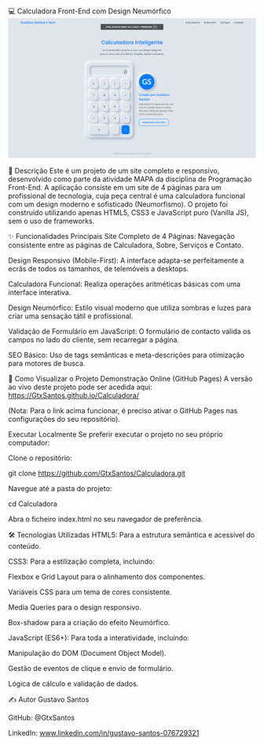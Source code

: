 💻 Calculadora Front-End com Design Neumórfico
![Screenshot do Projeto](imagens/screenshot-projeto.png)

📄 Descrição
Este é um projeto de um site completo e responsivo, desenvolvido como parte da atividade MAPA da disciplina de Programação Front-End. A aplicação consiste em um site de 4 páginas para um profissional de tecnologia, cuja peça central é uma calculadora funcional com um design moderno e sofisticado (Neumorfismo). O projeto foi construído utilizando apenas HTML5, CSS3 e JavaScript puro (Vanilla JS), sem o uso de frameworks.

✨ Funcionalidades Principais
Site Completo de 4 Páginas: Navegação consistente entre as páginas de Calculadora, Sobre, Serviços e Contato.

Design Responsivo (Mobile-First): A interface adapta-se perfeitamente a ecrãs de todos os tamanhos, de telemóveis a desktops.

Calculadora Funcional: Realiza operações aritméticas básicas com uma interface interativa.

Design Neumórfico: Estilo visual moderno que utiliza sombras e luzes para criar uma sensação tátil e profissional.

Validação de Formulário em JavaScript: O formulário de contacto valida os campos no lado do cliente, sem recarregar a página.

SEO Básico: Uso de tags semânticas e meta-descrições para otimização para motores de busca.

🚀 Como Visualizar o Projeto
Demonstração Online (GitHub Pages)
A versão ao vivo deste projeto pode ser acedida aqui: https://GtxSantos.github.io/Calculadora/

(Nota: Para o link acima funcionar, é preciso ativar o GitHub Pages nas configurações do seu repositório).

Executar Localmente
Se preferir executar o projeto no seu próprio computador:

Clone o repositório:

git clone https://github.com/GtxSantos/Calculadora.git

Navegue até a pasta do projeto:

cd Calculadora

Abra o ficheiro index.html no seu navegador de preferência.

🛠️ Tecnologias Utilizadas
HTML5: Para a estrutura semântica e acessível do conteúdo.

CSS3: Para a estilização completa, incluindo:

Flexbox e Grid Layout para o alinhamento dos componentes.

Variáveis CSS para um tema de cores consistente.

Media Queries para o design responsivo.

Box-shadow para a criação do efeito Neumórfico.

JavaScript (ES6+): Para toda a interatividade, incluindo:

Manipulação do DOM (Document Object Model).

Gestão de eventos de clique e envio de formulário.

Lógica de cálculo e validação de dados.

✍️ Autor
Gustavo Santos

GitHub: @GtxSantos

LinkedIn: www.linkedin.com/in/gustavo-santos-076729321
